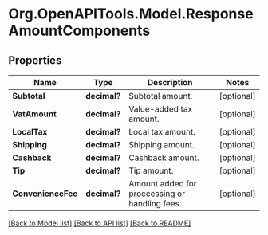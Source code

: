 # Org.OpenAPITools.Model.ResponseAmountComponents
## Properties

Name | Type | Description | Notes
------------ | ------------- | ------------- | -------------
**Subtotal** | **decimal?** | Subtotal amount. | [optional] 
**VatAmount** | **decimal?** | Value-added tax amount. | [optional] 
**LocalTax** | **decimal?** | Local tax amount. | [optional] 
**Shipping** | **decimal?** | Shipping amount. | [optional] 
**Cashback** | **decimal?** | Cashback amount. | [optional] 
**Tip** | **decimal?** | Tip amount. | [optional] 
**ConvenienceFee** | **decimal?** | Amount added for proccessing or handling fees. | [optional] 

[[Back to Model list]](../README.md#documentation-for-models) [[Back to API list]](../README.md#documentation-for-api-endpoints) [[Back to README]](../README.md)

